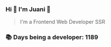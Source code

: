 ### Hi 👋 I&#39;m Juani 🦁

> I&#39;m a Frontend Web Developer SSR

### 📚 Days being a developer: 1189
